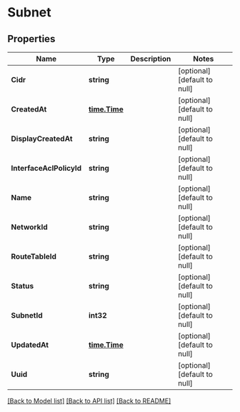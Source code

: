 # Subnet

## Properties
Name | Type | Description | Notes
------------ | ------------- | ------------- | -------------
**Cidr** | **string** |  | [optional] [default to null]
**CreatedAt** | [**time.Time**](time.Time.md) |  | [optional] [default to null]
**DisplayCreatedAt** | **string** |  | [optional] [default to null]
**InterfaceAclPolicyId** | **string** |  | [optional] [default to null]
**Name** | **string** |  | [optional] [default to null]
**NetworkId** | **string** |  | [optional] [default to null]
**RouteTableId** | **string** |  | [optional] [default to null]
**Status** | **string** |  | [optional] [default to null]
**SubnetId** | **int32** |  | [optional] [default to null]
**UpdatedAt** | [**time.Time**](time.Time.md) |  | [optional] [default to null]
**Uuid** | **string** |  | [optional] [default to null]

[[Back to Model list]](../README.md#documentation-for-models) [[Back to API list]](../README.md#documentation-for-api-endpoints) [[Back to README]](../README.md)


